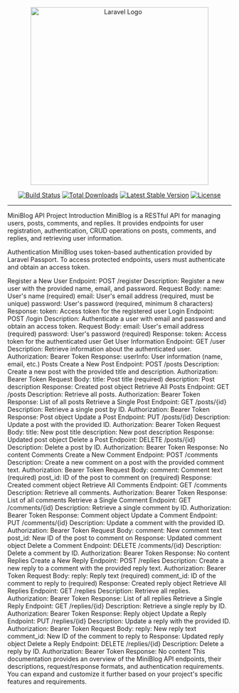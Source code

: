 <p align="center"><a href="https://laravel.com" target="_blank"><img src="https://raw.githubusercontent.com/laravel/art/master/logo-lockup/5%20SVG/2%20CMYK/1%20Full%20Color/laravel-logolockup-cmyk-red.svg" width="400" alt="Laravel Logo"></a></p>

<p align="center">
<a href="https://github.com/laravel/framework/actions"><img src="https://github.com/laravel/framework/workflows/tests/badge.svg" alt="Build Status"></a>
<a href="https://packagist.org/packages/laravel/framework"><img src="https://img.shields.io/packagist/dt/laravel/framework" alt="Total Downloads"></a>
<a href="https://packagist.org/packages/laravel/framework"><img src="https://img.shields.io/packagist/v/laravel/framework" alt="Latest Stable Version"></a>
<a href="https://packagist.org/packages/laravel/framework"><img src="https://img.shields.io/packagist/l/laravel/framework" alt="License"></a>
</p>

<hr>
MiniBlog API Project
Introduction
MiniBlog is a RESTful API for managing users, posts, comments, and replies. It provides endpoints for user registration, authentication, CRUD operations on posts, comments, and replies, and retrieving user information.

Authentication
MiniBlog uses token-based authentication provided by Laravel Passport. To access protected endpoints, users must authenticate and obtain an access token.

Register a New User
Endpoint: POST /register
Description: Register a new user with the provided name, email, and password.
Request Body:
name: User's name (required)
email: User's email address (required, must be unique)
password: User's password (required, minimum 8 characters)
Response:
token: Access token for the registered user
Login
Endpoint: POST /login
Description: Authenticate a user with email and password and obtain an access token.
Request Body:
email: User's email address (required)
password: User's password (required)
Response:
token: Access token for the authenticated user
Get User Information
Endpoint: GET /user
Description: Retrieve information about the authenticated user.
Authorization: Bearer Token
Response:
userInfo: User information (name, email, etc.)
Posts
Create a New Post
Endpoint: POST /posts
Description: Create a new post with the provided title and description.
Authorization: Bearer Token
Request Body:
title: Post title (required)
description: Post description
Response:
Created post object
Retrieve All Posts
Endpoint: GET /posts
Description: Retrieve all posts.
Authorization: Bearer Token
Response:
List of all posts
Retrieve a Single Post
Endpoint: GET /posts/{id}
Description: Retrieve a single post by ID.
Authorization: Bearer Token
Response:
Post object
Update a Post
Endpoint: PUT /posts/{id}
Description: Update a post with the provided ID.
Authorization: Bearer Token
Request Body:
title: New post title
description: New post description
Response:
Updated post object
Delete a Post
Endpoint: DELETE /posts/{id}
Description: Delete a post by ID.
Authorization: Bearer Token
Response:
No content
Comments
Create a New Comment
Endpoint: POST /comments
Description: Create a new comment on a post with the provided comment text.
Authorization: Bearer Token
Request Body:
comment: Comment text (required)
post_id: ID of the post to comment on (required)
Response:
Created comment object
Retrieve All Comments
Endpoint: GET /comments
Description: Retrieve all comments.
Authorization: Bearer Token
Response:
List of all comments
Retrieve a Single Comment
Endpoint: GET /comments/{id}
Description: Retrieve a single comment by ID.
Authorization: Bearer Token
Response:
Comment object
Update a Comment
Endpoint: PUT /comments/{id}
Description: Update a comment with the provided ID.
Authorization: Bearer Token
Request Body:
comment: New comment text
post_id: New ID of the post to comment on
Response:
Updated comment object
Delete a Comment
Endpoint: DELETE /comments/{id}
Description: Delete a comment by ID.
Authorization: Bearer Token
Response:
No content
Replies
Create a New Reply
Endpoint: POST /replies
Description: Create a new reply to a comment with the provided reply text.
Authorization: Bearer Token
Request Body:
reply: Reply text (required)
comment_id: ID of the comment to reply to (required)
Response:
Created reply object
Retrieve All Replies
Endpoint: GET /replies
Description: Retrieve all replies.
Authorization: Bearer Token
Response:
List of all replies
Retrieve a Single Reply
Endpoint: GET /replies/{id}
Description: Retrieve a single reply by ID.
Authorization: Bearer Token
Response:
Reply object
Update a Reply
Endpoint: PUT /replies/{id}
Description: Update a reply with the provided ID.
Authorization: Bearer Token
Request Body:
reply: New reply text
comment_id: New ID of the comment to reply to
Response:
Updated reply object
Delete a Reply
Endpoint: DELETE /replies/{id}
Description: Delete a reply by ID.
Authorization: Bearer Token
Response:
No content
This documentation provides an overview of the MiniBlog API endpoints, their descriptions, request/response formats, and authentication requirements. You can expand and customize it further based on your project's specific features and requirements.
